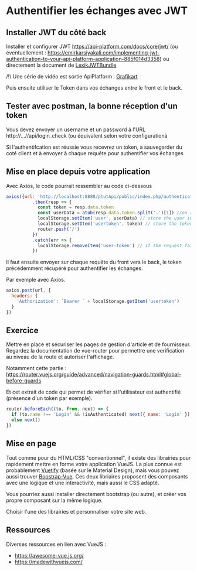 # Authentifier les échanges avec JWT

## Installer JWT du côté back
Installer et configurer JWT https://api-platform.com/docs/core/jwt/ (ou éventuellement : https://emirkarsiyakali.com/implementing-jwt-authentication-to-your-api-platform-application-885f014d3358) ou directement la document de [LexikJWTBundle](https://github.com/lexik/LexikJWTAuthenticationBundle/blob/master/Resources/doc/index.md#getting-started)

/!\ Une série de vidéo est sortie ApiPlatform : [Grafikart](https://grafikart.fr/formations/api-plaform)

Puis ensuite utiliser le Token dans vos échanges entre le front et le back.

## Tester avec postman, la bonne réception d'un token

Vous devez envoyer un username et un password à l'URL http://...//api/login_check (ou équivalent selon votre configurationà

Si l'authentifcation est réussie vous recevrez un token, à sauvegarder du coté client et à envoyer à chaque requête pour authentifier vos échanges

## Mise en place depuis votre application

Avec Axios, le code pourrait ressembler au code ci-dessous


```js
axios({url: 'http://localhost:8888/ptutApi/public/index.php/authentication_token', data: {username:username, password:password}, method: 'POST' }) //username et password proviennent du formulaire
          .then(resp => {
            const token = resp.data.token
            const userData = atob(resp.data.token.split('.')[1]) //on récupère les données de l'utilisateur, par défaut, login, rôles
            localStorage.setItem('user', userData) // store the user in localstorage
            localStorage.setItem('usertoken', token) // store the token in localstorage
            router.push('/')
          })
          .catch(err => {
            localStorage.removeItem('user-token') // if the request fails, remove any possible user token if possible
          })
```

Il faut ensuite envoyer sur chaque requête du front vers le back, le token précédemment récupéré pour authentifier les échanges.

Par exemple avec Axios.

```js
axios.post(url, {
  headers: {
    'Authorization': `Bearer ` + localStorage.getItem('usertoken')
  }
})
```

## Exercice

Mettre en place et sécuriser les pages de gestion d'article et de fournisseur.
Regardez la documentation de vue-router pour permettre une verification au niveau de la route et autoriser l'affichage.

Notamment cette partie : https://router.vuejs.org/guide/advanced/navigation-guards.html#global-before-guards

Et cet extrait de code qui permet de vérifier si l'utilisateur est authentifié (présence d'un token par exemple).

```js
router.beforeEach((to, from, next) => {
  if (to.name !== 'Login' && !isAuthenticated) next({ name: 'Login' })
  else next()
})
```

## Mise en page

Tout comme pour du HTML/CSS "conventionnel", il existe des librairies pour rapidement mettre en forme votre application VueJS. La plus connue est probablement [Vuetify](https://vuetifyjs.com/en/) (basée sur le Material Design), mais vous pouvez aussi trouver [Boostrap-Vue](https://bootstrap-vue.org/docs). Ces deux libriaires proposent des composants avec une logique et une interactivité, mais aussi le CSS adapté.

Vous pourriez aussi installer directement bootstrap (ou autre), et créer vos propre composant sur la même logique.

Choisir l'une des librairies et personnaliser votre site web.

## Ressources

Diverses ressources en lien avec VueJS :

* https://awesome-vue.js.org/
* https://madewithvuejs.com/

